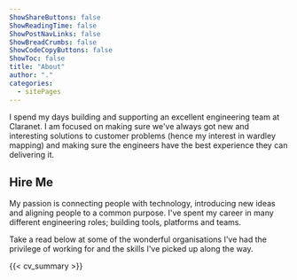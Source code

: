 ```yaml
---
ShowShareButtons: false
ShowReadingTime: false
ShowPostNavLinks: false
ShowBreadCrumbs: false
ShowCodeCopyButtons: false
ShowToc: false
title: "About"
author: "."
categories:
  - sitePages
---
```


I spend my days building and supporting an excellent engineering team at Claranet. I am focused on making sure we've always got new and interesting solutions to customer problems (hence my interest in wardley mapping) and making sure the engineers have the best experience they can delivering it.

## Hire Me

My passion is connecting people with technology, introducing new ideas and aligning people to a common purpose. I've spent my career in many different engineering roles; building tools, platforms and teams.

Take a read below at some of the wonderful organisations I've had the privilege of working for and the skills I've picked up along the way.

{{< cv_summary >}}
